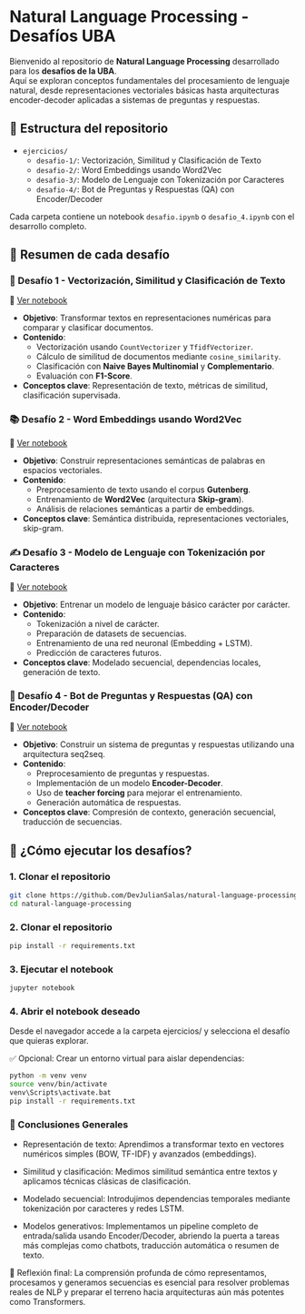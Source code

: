 # Natural Language Processing - Desafíos UBA

Bienvenido al repositorio de **Natural Language Processing** desarrollado para los **desafíos de la UBA**.  
Aquí se exploran conceptos fundamentales del procesamiento de lenguaje natural, desde representaciones vectoriales básicas hasta arquitecturas encoder-decoder aplicadas a sistemas de preguntas y respuestas.

## 📂 Estructura del repositorio

- `ejercicios/`
  - `desafio-1/`: Vectorización, Similitud y Clasificación de Texto
  - `desafio-2/`: Word Embeddings usando Word2Vec
  - `desafio-3/`: Modelo de Lenguaje con Tokenización por Caracteres
  - `desafio-4/`: Bot de Preguntas y Respuestas (QA) con Encoder/Decoder

Cada carpeta contiene un notebook `desafio.ipynb` o `desafio_4.ipynb` con el desarrollo completo.

## 📖 Resumen de cada desafío

### 🧠 Desafío 1 - Vectorización, Similitud y Clasificación de Texto

🔗 [Ver notebook](https://github.com/DevJulianSalas/natural-language-processing/blob/main/ejercicios/desafio-1/desafio.ipynb)

- **Objetivo**: Transformar textos en representaciones numéricas para comparar y clasificar documentos.
- **Contenido**:
  - Vectorización usando `CountVectorizer` y `TfidfVectorizer`.
  - Cálculo de similitud de documentos mediante `cosine_similarity`.
  - Clasificación con **Naive Bayes Multinomial** y **Complementario**.
  - Evaluación con **F1-Score**.
- **Conceptos clave**: Representación de texto, métricas de similitud, clasificación supervisada.

### 📚 Desafío 2 - Word Embeddings usando Word2Vec

🔗 [Ver notebook](https://github.com/DevJulianSalas/natural-language-processing/blob/main/ejercicios/desafio-2/desafio.ipynb)

- **Objetivo**: Construir representaciones semánticas de palabras en espacios vectoriales.
- **Contenido**:
  - Preprocesamiento de texto usando el corpus **Gutenberg**.
  - Entrenamiento de **Word2Vec** (arquitectura **Skip-gram**).
  - Análisis de relaciones semánticas a partir de embeddings.
- **Conceptos clave**: Semántica distribuida, representaciones vectoriales, skip-gram.

### ✍️ Desafío 3 - Modelo de Lenguaje con Tokenización por Caracteres

🔗 [Ver notebook](https://github.com/DevJulianSalas/natural-language-processing/blob/main/ejercicios/desafio-3/desafio.ipynb)

- **Objetivo**: Entrenar un modelo de lenguaje básico carácter por carácter.
- **Contenido**:
  - Tokenización a nivel de carácter.
  - Preparación de datasets de secuencias.
  - Entrenamiento de una red neuronal (Embedding + LSTM).
  - Predicción de caracteres futuros.
- **Conceptos clave**: Modelado secuencial, dependencias locales, generación de texto.

### 🤖 Desafío 4 - Bot de Preguntas y Respuestas (QA) con Encoder/Decoder

🔗 [Ver notebook](https://github.com/DevJulianSalas/natural-language-processing/blob/main/ejercicios/desafio-4/desafio_4.ipynb)

- **Objetivo**: Construir un sistema de preguntas y respuestas utilizando una arquitectura seq2seq.
- **Contenido**:
  - Preprocesamiento de preguntas y respuestas.
  - Implementación de un modelo **Encoder-Decoder**.
  - Uso de **teacher forcing** para mejorar el entrenamiento.
  - Generación automática de respuestas.
- **Conceptos clave**: Compresión de contexto, generación secuencial, traducción de secuencias.

## 🚀 ¿Cómo ejecutar los desafíos?

### 1. Clonar el repositorio

```bash
git clone https://github.com/DevJulianSalas/natural-language-processing.git
cd natural-language-processing
```

### 2. Clonar el repositorio
```bash
pip install -r requirements.txt
```

### 3. Ejecutar el notebook
```bash
jupyter notebook
```


### 4. Abrir el notebook deseado
Desde el navegador accede a la carpeta ejercicios/ y selecciona el desafío que quieras explorar.

✅ Opcional: Crear un entorno virtual para aislar dependencias:

```bash
python -m venv venv
source venv/bin/activate  
venv\Scripts\activate.bat  
pip install -r requirements.txt
```

### 🎯 Conclusiones Generales
- Representación de texto: Aprendimos a transformar texto en vectores numéricos simples (BOW, TF-IDF) y avanzados (embeddings).

- Similitud y clasificación: Medimos similitud semántica entre textos y aplicamos técnicas clásicas de clasificación.

- Modelado secuencial: Introdujimos dependencias temporales mediante tokenización por caracteres y redes LSTM.

- Modelos generativos: Implementamos un pipeline completo de entrada/salida usando Encoder/Decoder, abriendo la puerta a tareas más complejas como chatbots, traducción automática o resumen de texto.



🧠 Reflexión final: La comprensión profunda de cómo representamos, procesamos y generamos secuencias es esencial para resolver problemas reales de NLP y preparar el terreno hacia arquitecturas aún más potentes como Transformers.